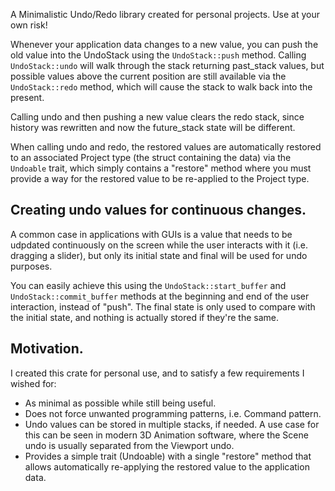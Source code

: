 A Minimalistic Undo/Redo library created for personal projects. Use at your own risk!

Whenever your application data changes to a new value, you can push the old value into the UndoStack using the `UndoStack::push` method. Calling `UndoStack::undo` will walk through the stack returning past_stack values, but possible values above the current position are still available via the `UndoStack::redo` method, which will cause the stack to walk back into the present.

Calling undo and then pushing a new value clears the redo stack, since history was rewritten and now the future_stack state will be different.

When calling undo and redo, the restored values are automatically restored to an associated Project type (the struct containing the data) via the `Undoable` trait, which simply contains a "restore" method where you must provide a way for the restored value to be re-applied to the Project type.

## Creating undo values for continuous changes.

A common case in applications with GUIs is a value that needs to be udpdated continuously on the screen while the user interacts with it (i.e. dragging a slider), but only its initial state and final will be used for undo purposes.

You can easily achieve this using the `UndoStack::start_buffer` and `UndoStack::commit_buffer` methods at the beginning and end of the user interaction, instead of "push". The final state is only used to compare with the initial state, and nothing is actually stored if they're the same.

## Motivation.

I created this crate for personal use, and to satisfy a few requirements I wished for:
- As minimal as possible while still being useful.
- Does not force unwanted programming patterns, i.e. Command pattern.
- Undo values can be stored in multiple stacks, if needed. A use case for this can be seen in modern 3D Animation software, where the Scene undo is usually separated from the Viewport undo.
- Provides a simple trait (Undoable) with a single "restore" method that allows automatically re-applying the restored value to the application data.
